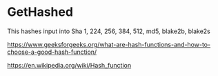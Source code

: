 # GetHashed

This hashes input into Sha 1, 224, 256, 384, 512, md5, blake2b, blake2s

https://www.geeksforgeeks.org/what-are-hash-functions-and-how-to-choose-a-good-hash-function/

https://en.wikipedia.org/wiki/Hash_function
